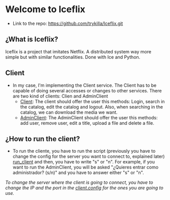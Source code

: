 # Welcome to Iceflix
* Link to the repo: https://github.com/trykilla/Iceflix.git 
## ¿What is Iceflix?

Iceflix is a project that imitates Netflix. A distributed system way more simple but with similar 
functionalities. Done with Ice and Python.
## Client

* In my case, I'm implementing the Client service. The Client has to be capable of doing several accesses or changes to other services. There are two kind of clients: Clien and AdminClient
  * [Client](iceflix/Client.py): The client should offer the user this methods: Login, search in the catalog, edit the catalog and logout. Also, when searching in the catalog, we can download the media we want.
  * [AdminClient](iceflix/AdminClient.py): The AdminClient should offer the user this methods: add user, remove user, edit a title, upload a file and delete a file.

## ¿How to run the client?

* To run the cliente, you have to run the script (previously you have to change the config for the server you want to connect to, explained later) [run_client](run_client) and then, you have to write "s" or "n". For example, if you want to run the AdminClient, you will be asked "¿Quieres entrar como administrador? (s/n)" and you have to answer either "s" or "n".

*To change the server where the client is going to connect, you have to change the IP and the port in the [client.config](configs/client.config) for the ones you are going to use.*

